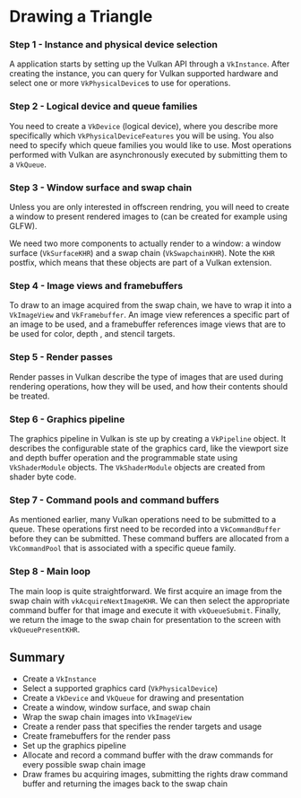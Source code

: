 # Drawing a Triangle

### Step 1 - Instance and physical device selection

A application starts by setting up the Vulkan API through a `VkInstance`. After creating the instance, you can query for Vulkan supported hardware and select one or more `VkPhysicalDevice`s to use for operations.

### Step 2 - Logical device and queue families

You need to create a `VkDevice` (logical device), where you describe more specifically which `VkPhysicalDeviceFeatures` you will be using. You also need to specify which queue families you would like to use. Most operations performed with Vulkan are asynchronously executed by submitting them to a `VkQueue`.

### Step 3 - Window surface and swap chain

Unless you are only interested in offscreen rendring, you will need to create a window to present rendered images to (can be created for example using GLFW).

We need two more components to actually render to a window: a window surface (`VkSurfaceKHR`) and a swap chain (`VkSwapchainKHR`). Note the `KHR` postfix, which means that these objects are part of a Vulkan extension.

### Step 4 - Image views and framebuffers

To draw to an image acquired from the swap chain, we have to wrap it into a `VkImageView` and `VkFramebuffer`. An image view references a specific part of an image to be used, and a framebuffer references image views that are to be used for color, depth , and stencil targets.

### Step 5 - Render passes

Render passes in Vulkan describe the type of images that are used during rendering operations, how they will be used, and how their contents should be treated.

### Step 6 - Graphics pipeline

The graphics pipeline in Vulkan is ste up by creating a `VkPipeline` object. It describes the configurable state of the graphics card, like the viewport size and depth buffer operation and the programmable state using `VkShaderModule` objects. The `VkShaderModule` objects are created from shader byte code.

### Step 7 - Command pools and command buffers

As mentioned earlier, many Vulkan operations need to be submitted to a queue. These operations first need to be recorded into a `VkCommandBuffer` before they can be submitted. These command buffers are allocated from a `VkCommandPool` that is associated with a specific queue family.

### Step 8 - Main loop

The main loop is quite straightforward. We first acquire an image from the swap chain with `vkAcquireNextImageKHR`. We can then select the appropriate command buffer for that image and execute it with `vkQueueSubmit`. Finally, we return the image to the swap chain for presentation to the screen with `vkQueuePresentKHR`.

## Summary

- Create a `VkInstance`
- Select a supported graphics card (`VkPhysicalDevice`)
- Create a `VkDevice` and `VkQueue` for drawing and presentation
- Create a window, window surface, and swap chain
- Wrap the swap chain images into `VkImageView`
- Create a render pass that specifies the render targets and usage
- Create framebuffers for the render pass
- Set up the graphics pipeline
- Allocate and record a command buffer with the draw commands for every possible swap chain image
- Draw frames bu acquiring images, submitting the rights draw command buffer and returning the images back to the swap chain
